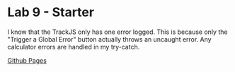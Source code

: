 # Lab 9 - Starter
I know that the TrackJS only has one error logged. This is because only the "Trigger a Global Error" button actually throws an uncaught error. Any calculator errors are handled in my try-catch.

[Github Pages](https://danielbonkowsky.github.io/Lab9_Starter/)
